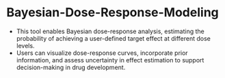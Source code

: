 # Bayesian-Dose-Response-Modeling
- This tool enables Bayesian dose-response analysis, estimating the probability of achieving a user-defined target effect at different dose levels.
- Users can visualize dose-response curves, incorporate prior information, and assess uncertainty in effect estimation to support decision-making in drug development.
